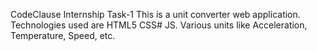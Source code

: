 CodeClause Internship Task-1
This is a  unit converter web application. Technologies used are HTML5 CSS# JS. Various units like Acceleration, Temperature, Speed, etc.
